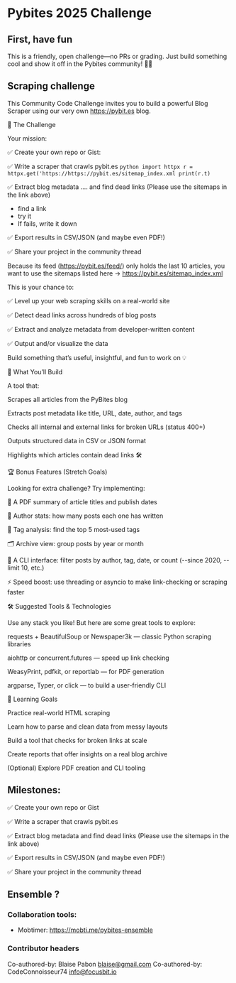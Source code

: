 # Pybites 2025 Challenge

## First, have fun

This is a friendly, open challenge—no PRs or grading. Just build something cool and show it off in the Pybites community! 🧠✨

## Scraping challenge

This Community Code Challenge invites you to build a powerful Blog Scraper using our very own https://pybit.es blog.

🧪 The Challenge

Your mission:

✅ Create your own repo or Gist: 

✅ Write a scraper that crawls pybit.es
    ```python
    import httpx
    r = httpx.get('https://https://pybit.es/sitemap_index.xml
    print(r.t)
    ```

✅ Extract blog metadata ....
and 
find dead links (Please use the sitemaps in the link above)
- find a link
- try it
- If fails, write it down

✅ Export results in CSV/JSON (and maybe even PDF!)

✅ Share your project in the community thread

Because its feed (https://pybit.es/feed/) only holds the last 10 articles, you want to use the sitemaps listed here -> https://pybit.es/sitemap_index.xml

This is your chance to:

✅ Level up your web scraping skills on a real-world site

✅ Detect dead links across hundreds of blog posts

✅ Extract and analyze metadata from developer-written content

✅ Output and/or visualize the data

Build something that’s useful, insightful, and fun to work on 💡

🧩 What You’ll Build

A tool that:

Scrapes all articles from the PyBites blog

Extracts post metadata like title, URL, date, author, and tags

Checks all internal and external links for broken URLs (status 400+)

Outputs structured data in CSV or JSON format

Highlights which articles contain dead links 🛠️

🏆 Bonus Features (Stretch Goals)

Looking for extra challenge? Try implementing:

📄 A PDF summary of article titles and publish dates

👥 Author stats: how many posts each one has written

🔖 Tag analysis: find the top 5 most-used tags

🗂️ Archive view: group posts by year or month

🧪 A CLI interface: filter posts by author, tag, date, or count (--since 2020, --limit 10, etc.)

⚡ Speed boost: use threading or asyncio to make link-checking or scraping faster

🛠 Suggested Tools & Technologies

Use any stack you like! But here are some great tools to explore:

requests + BeautifulSoup or Newspaper3k — classic Python scraping libraries

aiohttp or concurrent.futures — speed up link checking

WeasyPrint, pdfkit, or reportlab — for PDF generation

argparse, Typer, or click — to build a user-friendly CLI

🧠 Learning Goals

Practice real-world HTML scraping

Learn how to parse and clean data from messy layouts

Build a tool that checks for broken links at scale

Create reports that offer insights on a real blog archive

(Optional) Explore PDF creation and CLI tooling





## Milestones:

✅ Create your own repo or Gist
 
✅ Write a scraper that crawls pybit.es

✅ Extract blog metadata and find dead links (Please use the sitemaps in the link above)

✅ Export results in CSV/JSON (and maybe even PDF!)

✅ Share your project in the community thread

## Ensemble ?

### Collaboration tools:

- Mobtimer: https://mobti.me/pybites-ensemble

### Contributor headers


Co-authored-by: Blaise Pabon <blaise@gmail.com>
Co-authored-by: CodeConnoisseur74 <info@focusbit.io>